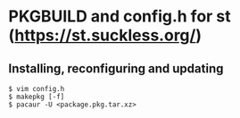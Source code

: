# PKGBUILD and config.h for st (https://st.suckless.org/)

## Installing, reconfiguring and updating
```
$ vim config.h
$ makepkg [-f]
$ pacaur -U <package.pkg.tar.xz>
```
